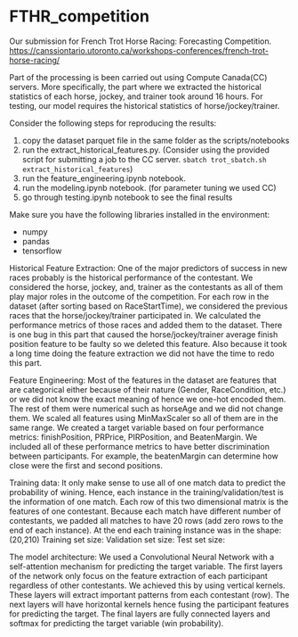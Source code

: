 # FTHR_competition
Our submission for French Trot Horse Racing: Forecasting Competition. https://canssiontario.utoronto.ca/workshops-conferences/french-trot-horse-racing/

Part of the processing is been carried out using Compute Canada(CC) servers. More specifically, the part where we extracted the historical statistics of each horse, jockey, and trainer took around 16 hours.
For testing, our model requires the historical statistics of horse/jockey/trainer.

Consider the following steps for reproducing the results:
1. copy the dataset parquet file in the same folder as the scripts/notebooks
2. run the extract_historical_features.py. (Consider using the provided script for submitting a job to the CC server. `sbatch trot_sbatch.sh extract_historical_features`)
3. run the feature_engineering.ipynb notebook.
4. run the modeling.ipynb notebook. (for parameter tuning we used CC)
5. go through testing.ipynb notebook to see the final results

Make sure you have the following libraries installed in the environment:
- numpy
- pandas
- tensorflow


Historical Feature Extraction:
One of the major predictors of success in new races probably is the historical performance of the contestant. We considered the horse, jockey, and, trainer as the contestants as all of them play major roles in the outcome of the competition.
For each row in the dataset (after sorting based on RaceStartTime), we considered the previous races that the horse/jockey/trainer participated in. We calculated the performance metrics of those races and added them to the dataset.
There is one bug in this part that caused the horse/jockey/trainer average finish position feature to be faulty so we deleted this feature. Also because it took a long time doing the feature extraction we did not have the time to redo this part.

Feature Engineering:
Most of the features in the dataset are features that are categorical either because of their nature (Gender, RaceCondition, etc.) or we did not know the exact meaning of hence we one-hot encoded them.
The rest of them were numerical such as horseAge and we did not change them.
We scaled all features using MinMaxScaler so all of them are in the same range.
We created a target variable based on four performance metrics: finishPosition, PRPrice, PIRPosition, and BeatenMargin. We included all of these performance metrics to have better discrimination between participants.
For example, the beatenMargin can determine how close were the first and second positions.

Training data:
It only make sense to use all of one match data to predict the probability of wining. Hence, each instance in the training/validation/test is the information of one match. Each row of this two dimensional matrix is the features of one contestant.
Because each match have different number of contestants, we padded all matches to have 20 rows (add zero rows to the end of each instance).
At the end each training instance was in the shape: (20,210)
Training set size: 
Validation set size:
Test set size: 

The model architecture:
We used a Convolutional Neural Network with a self-attention mechanism for predicting the target variable.
The first layers of the network only focus on the feature extraction of each participant regardless of other contestants. We achieved this by using vertical kernels. These layers will extract important patterns from each contestant (row).
The next layers will have horizontal kernels hence fusing the participant features for predicting the target.
The final layers are fully connected layers and softmax for predicting the target variable (win probability).




